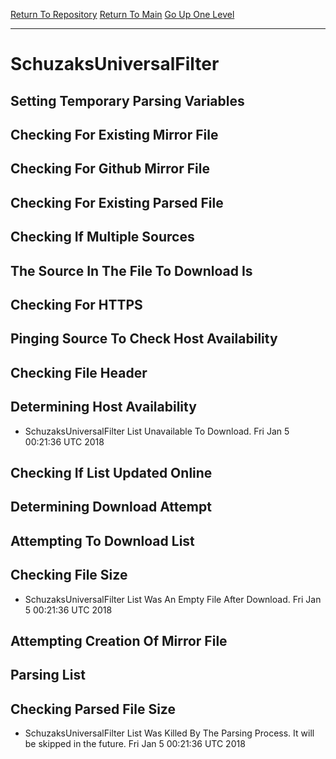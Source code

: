 [Return To Repository](https://github.com/deathbybandaid/piholeparser/)
[Return To Main](https://github.com/deathbybandaid/piholeparser/blob/master/RecentRunLogs/Mainlog.md)
[Go Up One Level](https://github.com/deathbybandaid/piholeparser/blob/master/RecentRunLogs/TopLevelScripts/30-Processing-Blacklists.md)
____________________________________
# SchuzaksUniversalFilter
## Setting Temporary Parsing Variables
## Checking For Existing Mirror File
## Checking For Github Mirror File
## Checking For Existing Parsed File
## Checking If Multiple Sources
## The Source In The File To Download Is
## Checking For HTTPS
## Pinging Source To Check Host Availability
## Checking File Header
## Determining Host Availability
* SchuzaksUniversalFilter List Unavailable To Download. Fri Jan 5 00:21:36 UTC 2018
## Checking If List Updated Online
## Determining Download Attempt
## Attempting To Download List
## Checking File Size
* SchuzaksUniversalFilter List Was An Empty File After Download. Fri Jan 5 00:21:36 UTC 2018
## Attempting Creation Of Mirror File
## Parsing List
## Checking Parsed File Size
* SchuzaksUniversalFilter List Was Killed By The Parsing Process. It will be skipped in the future. Fri Jan 5 00:21:36 UTC 2018
